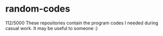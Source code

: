 # random-codes
112/5000 These repositories contain the program codes I needed during casual work. It may be useful to someone :)
